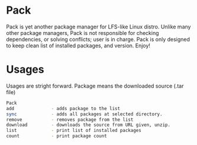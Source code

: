 # Pack
Pack is yet another package manager for LFS-like Linux distro. Unlike many other package managers, 
Pack is not responsible for checking dependencies, or solving conflicts; user is in charge.
Pack is only designed to keep clean list of installed packages, and version. Enjoy!

# Usages
Usages are stright forward. Package means the downloaded source (.tar file)
```sh 
Pack
add              - adds package to the list
sync             - adds all packages at selected directory.
remove           - removes package from the list
download         - downloads the source from URL given, unzip.
list             - print list of installed packages
count            - print package count
```
